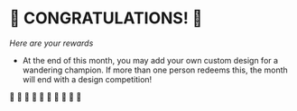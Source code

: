 # :sparkler: CONGRATULATIONS! :sparkler: 
*Here are your rewards*

- At the end of this month, you may add your own custom design for a wandering champion. If more than one person redeems this, the month will end with a design competition!


:sparkler: :sparkler: :sparkler: :sparkler: :sparkler: :sparkler: :sparkler: :sparkler: :sparkler: :sparkler: 
